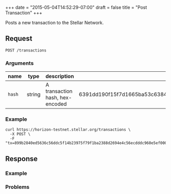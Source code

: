+++
date  = "2015-05-04T14:52:29-07:00"
draft = false
title = "Post Transaction"
+++

Posts a new transaction to the Stellar Network.

## Request

```
POST /transactions
```

### Arguments

|  name  |  type  |           description           |                             example                              |
| ------ | ------ | ------------------------------- | ---------------------------------------------------------------- |
| `hash` | string | A transaction hash, hex-encoded | 6391dd190f15f7d1665ba53c63842e368f485651a53d8d852ed442a446d1c69a |

### Example

```
curl https://horizon-testnet.stellar.org/transactions \
  -X POST \
  -F "tx=899b2840ed5636c56ddc5f14b23975f79f1ba2388d2694e4c56ecdddc960e5ef0000000a000000000000000100000000ffffffff000000010000000000000000500e14fe9d7dc549e30244da424cfbcabe2166a55237897473d3f7358a086b4800000000000009184e72a000000000000000000000000000000009184e72a00000000001899b28402e992cc5fc6d7e0f888b7afa173a35d3ce87526bc37d8171e2d9ee7f2715d1d4146a9026b13396ab8e7392f947caba1b00d398801b4644ae5238f96f96ec7605"
```

## Response

### Example

### Problems


